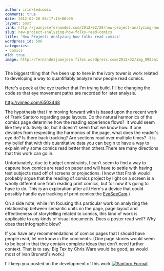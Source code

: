 ```yaml
---
author: crinkledcomix
comments: true
date: 2012-02-28 08:17:13+00:00
layout: post
link: http://juanjosefernandez.com/2012/02/28/new-project-analyzing-how-folks-read-comics/
slug: new-project-analyzing-how-folks-read-comics
title: 'New Project: Analyzing how folks read comics'
wordpress_id: 596
categories:
- Comics
old: true
image: http://fernandezjuanjose.files.wordpress.com/2012/02/img_0925a1.jpeg
---
```


The biggest thing that I've been up to here in the ivory tower is work related to developing a way to quantifiably analyze how people read comics.
<!--more-->

Here's a peek at the eye tracker that I'm trying build. I'll be changing the code so that eye movement paths are recorded for later analysis.

http://vimeo.com/6503448

The hypothesis that I'm moving forward with is based upon the recent work of Frank Santoro regarding page layouts. Do the natural harmonics of the comics page determine how the reading experience flows?  It would seem like they intuitively do, but it doesn't seem that we know how. If one deviates from respecting the harmonics of the page, what does the reader's eye do? Is there back tracking? Are sections read over multiple times?  It is my belief that with this quantitative data you can begin to have a way to explain why some comics read better than others.There are many directions that this work can go in.

Unfortunately, due to budget constraints, I can't seem to find a way to capture how comics are read on paper and will have to settle with having test subjects read off of screens or projections. I know that Frank would probably argue that the reading of comics project by light on a screen is a wholly different one from reading print comics, but for now it's going to have to do. This is an exploration after all.(Here's a device that could possibly handle eye tracking of print comics:the [EyeSeeCam](http://www.popsci.com/diy/article/2010-05/eyeseecam-tracks-your-eye-movement-and-mimics-your-gaze).)

On a side note, while I'm focusing this particular work on analyzing the relationship between semantic units on the page, page layout and effectiveness of storytelling related to comics, this kind of work is applicable to any kinds of visual documents. Does a poster read well? Why does that infographic blow?

If you have any recommendations of comics pages that I should have people read, let me know in the comments. (One page stories would seem to be best in that they contain complete ideas that don't need further context. That is to say, Big Tex by Chris Ware would be good, as would most of Ivan Brunetti's work.)

I'll keep you posted on the development of this work.[![Santoro Format](http://fernandezjuanjose.files.wordpress.com/2012/02/img_0925a1.jpeg)](http://fernandezjuanjose.files.wordpress.com/2012/02/img_0925a1.jpeg)
